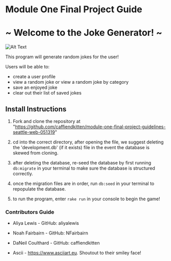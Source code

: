 # Module One Final Project Guide
# ~ Welcome to the Joke Generator! ~


![Alt Text](https://media.giphy.com/media/110p6MTAv0x5Cw/giphy.gif)



This program will generate random jokes for the user!

Users will be able to:
 - create a user profile
 - view a random joke or view a random joke by category
 - save an enjoyed joke
 - clear out their list of saved jokes

## Install Instructions

1. Fork and clone the repository at "https://github.com/caffiendkitten/module-one-final-project-guidelines-seattle-web-051319"

2. cd into the correct directory, after opening the file, we suggest deleting the 'development.db' (if it exists) file in the event the database is skewed from cloning.

3. after deleting the database, re-seed the database by first running `db:migrate` in your terminal to make sure the database is structured correctly.

4. once the migration files are in order, run `db:seed` in your terminal to repopulate the database.

5. to run the program, enter `rake run` in your console to begin the game!

### Contributors Guide

- Aliya Lewis - GitHub: aliyalewis

- Noah Fairbairn - GitHub: NFairbairn

- DaNeil Coulthard - GitHub: caffiendkitten

- Ascii -  https://www.asciiart.eu. Shoutout to their smiley face!